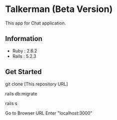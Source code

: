 # Talkerman (Beta Version)

This app for Chat application.

## Information
- Ruby : 2.6.2
- Rails : 5.2.3

## Get Started
git clone [This repository URL]

rails db:migrate

rails s

Go to Browser URL Enter "localhost:3000"
